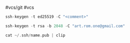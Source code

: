 #vcs/git #vcs

```c
ssh-keygen -t ed25519 -C "<comment>"

ssh-keygen -t rsa -b 2048 -C "art.rom.one@gmail.com"

cat ~/.ssh/name.pub | clip
```
